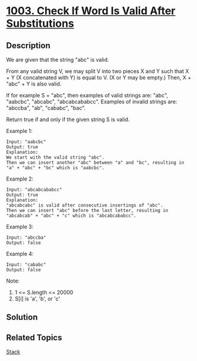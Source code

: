 # [1003. Check If Word Is Valid After Substitutions](https://leetcode.com/problems/check-if-word-is-valid-after-substitutions)

## Description

We are given that the string "abc" is valid.

From any valid string V, we may split V into two pieces X and Y such that X + Y (X concatenated with Y) is equal to V.  (X or Y may be empty.)  Then, X + "abc" + Y is also valid.

If for example S = "abc", then examples of valid strings are: "abc", "aabcbc", "abcabc", "abcabcababcc".  Examples of invalid strings are: "abccba", "ab", "cababc", "bac".

Return true if and only if the given string S is valid.

Example 1:

```
Input: "aabcbc"
Output: true
Explanation: 
We start with the valid string "abc".
Then we can insert another "abc" between "a" and "bc", resulting in "a" + "abc" + "bc" which is "aabcbc".
```

Example 2:

```
Input: "abcabcababcc"
Output: true
Explanation: 
"abcabcabc" is valid after consecutive insertings of "abc".
Then we can insert "abc" before the last letter, resulting in "abcabcab" + "abc" + "c" which is "abcabcababcc".
```

Example 3:

```
Input: "abccba"
Output: false
```

Example 4:

```
Input: "cababc"
Output: false
```

Note:

1. 1 <= S.length <= 20000
2. S[i] is 'a', 'b', or 'c'

## Solution

## Related Topics

[Stack](https://leetcode.com/tag/stack/) 
